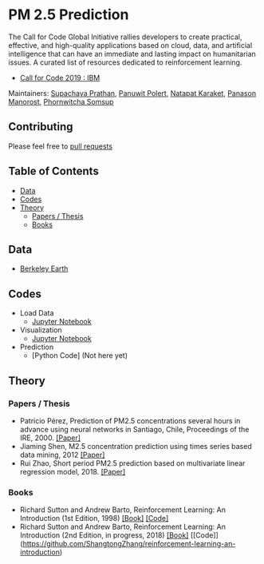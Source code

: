 # PM 2.5 Prediction  

The Call for Code Global Initiative rallies developers to create practical, effective, and high-quality applications based on cloud, data, and artificial intelligence that can have an immediate and lasting impact on humanitarian issues.
A curated list of resources dedicated to reinforcement learning.
- [Call for Code 2019 : IBM](https://callforcode.org/challenge/)

Maintainers:    [Supachaya Prathan](https://github.com/supachaya2535),
                [Panuwit Polert](https://github.com/parkkk123),
                [Natapat Karaket](https://github.com/cartoon2541),
                [Panason Manorost](...),
                [Phornwitcha Somsup](...)

## Contributing
Please feel free to [pull requests](https://github.com/supachaya2535/PM2.5-Prediction/pulls)

## Table of Contents
 - [Data](#Data)
 - [Codes](#codes)
 - [Theory](#theory)
    - [Papers / Thesis](#papers--thesis)
    - [Books](#Books)

## Data
- [Berkeley Earth](http://berkeleyearth.lbl.gov/air-quality/local/Thailand)

## Codes
- Load Data 
  - [Jupyter Notebook](https://github.com/supachaya2535/PM2.5-Prediction/blob/master/Code/Load_Data_Province.ipynb) 
- Visualization
  - [Jupyter Notebook](https://github.com/supachaya2535/PM2.5-Prediction/blob/master/Code/Vistualization.ipynb) 
- Prediction
  - [Python Code] (Not here yet)
    

## Theory

### Papers / Thesis
 - Patricio Pérez, Prediction of PM2.5 concentrations several hours in advance using neural networks in Santiago, Chile, Proceedings of the IRE, 2000. [[Paper]](https://www.sciencedirect.com/science/article/pii/S1352231099003167)
 - Jiaming Shen, M2.5 concentration prediction using times series based data mining, 2012 [[Paper]](http://mickeystroller.github.io/resources/ML_Project_Jiaming_Shen.pdf)
 - Rui Zhao, Short period PM2.5 prediction based on multivariate linear regression model, 2018. [[Paper]](https://www.ncbi.nlm.nih.gov/pmc/articles/PMC6062037/pdf/pone.0201011.pdf)
 
### Books
 - Richard Sutton and Andrew Barto, Reinforcement Learning: An Introduction (1st Edition, 1998) [[Book]](http://incompleteideas.net/book/ebook/the-book.html) [[Code]](http://incompleteideas.net/book/code/code.html)
 - Richard Sutton and Andrew Barto, Reinforcement Learning: An Introduction (2nd Edition, in progress, 2018) [[Book]](http://incompleteideas.net/book/bookdraft2018jan1.pdf) [[Code]] (https://github.com/ShangtongZhang/reinforcement-learning-an-introduction)
